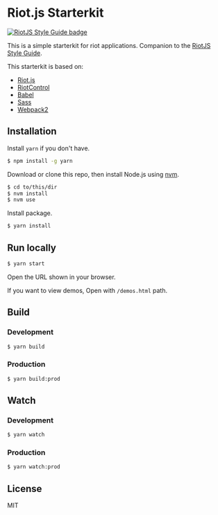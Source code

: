 # Riot.js Starterkit

[![RiotJS Style Guide badge](https://cdn.rawgit.com/voorhoede/riotjs-style-guide/master/riotjs-style-guide.svg)](https://github.com/voorhoede/riotjs-style-guide)

This is a simple starterkit for riot applications. Companion to the [RiotJS Style Guide](https://github.com/voorhoede/riotjs-style-guide).

This starterkit is based on:

* [Riot.js](http://riotjs.com/ "Riot.js — Simple and elegant component-based UI library · Riot.js")
* [RiotControl](https://github.com/jimsparkman/RiotControl/ "jimsparkman/RiotControl: Event Controller / Dispatcher For RiotJS, Inspired By Flux")
* [Babel](https://babeljs.io/ "Babel · The compiler for writing next generation JavaScript")
* [Sass](http://sass-lang.com/ "Sass: Syntactically Awesome Style Sheets")
* [Webpack2](https://webpack.js.org/ "webpack")

## Installation

Install `yarn` if you don't have.

```bash
$ npm install -g yarn
```

Download or clone this repo, then install Node.js using [nvm](https://github.com/creationix/nvm "creationix/nvm: Node Version Manager - Simple bash script to manage multiple active node.js versions").

```bash
$ cd to/this/dir
$ nvm install
$ nvm use
```

Install package.

```bash
$ yarn install
```

## Run locally

```bash
$ yarn start
```

Open the URL shown in your browser.

If you want to view demos, Open with `/demos.html` path.

## Build

### Development

```bash
$ yarn build
```

### Production

```bash
$ yarn build:prod
```

## Watch

### Development

```bash
$ yarn watch
```

### Production

```bash
$ yarn watch:prod
```

## License

MIT
